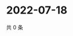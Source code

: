 # 2022-07-18

共 0 条

<!-- BEGIN WEIBO -->
<!-- 最后更新时间 Mon Jul 18 2022 02:01:27 GMT+0800 (China Standard Time) -->

<!-- END WEIBO -->
